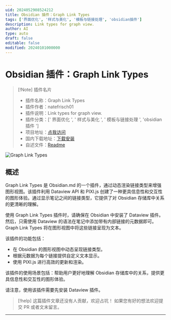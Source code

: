 ```yaml
---
uid: 2024052908524212
title: Obsidian 插件：Graph Link Types
tags: ['界面优化', '样式与美化', '模板与链接处理', 'obsidian插件']
description: Link types for graph view.
author: AI
type: auto
draft: false
editable: false
modified: 20240101000000
---
```


# Obsidian 插件：Graph Link Types

> [!Note] 插件名片
> - 插件名称：Graph Link Types
> - 插件作者：natefrisch01
> - 插件说明：Link types for graph view.
> - 插件分类：[' 界面优化 ', ' 样式与美化 ', ' 模板与链接处理 ', 'obsidian 插件 ']
> - 项目地址：[点我访问](https://github.com/natefrisch01/Graph-Link-Types)
> - 国内下载地址：[下载安装](https://pkmer.cn/products/plugin/pluginMarket/?graph-link-types)
> - 自述文件：[Readme](https://ghproxy.net/https://raw.githubusercontent.com/natefrisch01/Graph-Link-Types/master/README.md)

![Graph Link Types](https://cdn.pkmer.cn/covers/graph-link-types.gif!pkmer)

## 概述

Graph Link Types 是 Obsidian.md 的一个插件，通过动态渲染链接类型来增强图形视图。该插件利用 Dataview API 和 PIXI.js 创建了一种更具信息性和交互性的图形体验。通过显示笔记之间的链接类型，它提供了对 Obsidian 存储库中关系的更清晰的理解。

使用 Graph Link Types 插件时，请确保在 Obsidian 中安装了 Dataview 插件。然后，只需使用 Dataview 的语法在笔记中添加带有内部链接的元数据即可。Graph Link Types 将在图形视图中将这些链接呈现为文本。

该插件的功能包括：

- 在 Obsidian 的图形视图中动态呈现链接类型。
- 根据元数据为每个链接提供自定义文本显示。
- 使用 PIXI.js 进行高效的更新和渲染。

该插件的使用场景包括：帮助用户更好地理解 Obsidian 存储库中的关系，提供更具信息性和交互性的图形体验。

请注意，使用该插件需要先安装 Dataview 插件。

> [!help]
> 这篇插件文章还没有人贡献，欢迎占坑！
> 如果您有好的想法欢迎提交 PR 或者文末留言。

---




